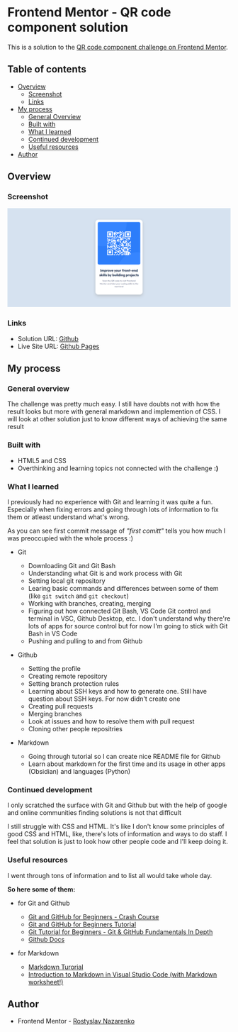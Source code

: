 # Frontend Mentor - QR code component solution

This is a solution to the [QR code component challenge on Frontend Mentor](https://www.frontendmentor.io/challenges/qr-code-component-iux_sIO_H).

## Table of contents

- [Overview](#overview)
  - [Screenshot](#screenshot)
  - [Links](#links)
- [My process](#my-process)
  - [General Overview](#general-overview)
  - [Built with](#built-with)
  - [What I learned](#what-i-learned)
  - [Continued development](#continued-development)
  - [Useful resources](#useful-resources)
- [Author](#author)

## Overview

### Screenshot

![Image solution](images/screenshot.png)

### Links

- Solution URL: [Github](https://github.com/rostyslav-nazarenko/qr-code-component-main)
- Live Site URL: [Github Pages](https://rostyslav-nazarenko.github.io/qr-code-component-main/)

## My process

### General overview

The challenge was pretty much easy. I still have doubts not with how the result looks but more with general markdown and implemention of CSS. I will look at other solution just to know different ways of achieving the same result

### Built with

- HTML5 and CSS
- Overthinking and learning topics not connected with the challenge **:)**

### What I learned

  I previously had no experience with Git and learning it was quite a fun. Especially when fixing errors and going through lots of information to fix them or atleast understand what's wrong.

  As you can see first commit message of _"first comitt"_ tells you how much I was preoccupied with the whole process :)

- Git
  - Downloading Git and Git Bash
  - Understanding what Git is and work process with Git
  - Setting local git repository
  - Learing basic commands and differences between some of them (like `git switch` and `git checkout`)
  - Working with branches, creating, merging
  - Figuring out how connected Git Bash, VS Code Git control and terminal in VSC, Github Desktop, etc. I don't understand why there're lots of apps for source control but for now I'm going to stick with Git Bash in VS Code
  - Pushing and pulling to and from Github
  

- Github
  - Setting the profile
  - Creating remote repository
  - Setting branch protection rules
  - Learning about SSH keys and how to generate one. Still have question about SSH keys. For now didn't create one
  - Creating pull requests
  - Merging branches
  - Look at issues and how to resolve them with pull request
  - Cloning other people repositries

- Markdown
  - Going through tutorial so I can create nice README file for Github
  - Learn about markdown for the first time and its usage in other apps (Obsidian) and languages (Python)

### Continued development

I only scratched the surface with Git and Github but with the help of google and online communities finding solutions is not that difficult

I still struggle with CSS and HTML. It's like I don't know some principles of good CSS and HTML, like, there's lots of information and ways to do staff. I feel that solution is just to look how other people code and I'll keep doing it.

### Useful resources

I went through tons of information and to list all would take whole day.

**So here some of them:**

- for Git and Github
  - [Git and GitHub for Beginners - Crash Course](https://www.youtube.com/watch?v=RGOj5yH7evk)
  - [Git and GitHub for Beginners Tutorial](https://www.youtube.com/watch?v=tRZGeaHPoaw)
  - [Git Tutorial for Beginners - Git & GitHub Fundamentals In Depth](https://www.youtube.com/watch?v=DVRQoVRzMIY)
  - [Github Docs](https://docs.github.com/en)

- for Markdown
  - [Markdown Turorial](https://www.markdowntutorial.com/)
  - [Introduction to Markdown in Visual Studio Code (with Markdown worksheet!)](https://www.youtube.com/watch?v=pTCROLZLhDM)

## Author

- Frontend Mentor - [Rostyslav Nazarenko](https://www.frontendmentor.io/profile/rostyslav-nazarenko)



<style>
.markdown-body img {
  border-radius: 10px;
}

.markdown-body h2 {
  margin: 3rem 0 1rem;
}

.markdown-body h3 {
  margin: 1rem 0;
}
</style>